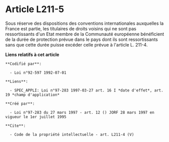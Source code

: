 # Article L211-5

Sous réserve des dispositions des conventions internationales auxquelles la France est partie, les titulaires de droits
voisins qui ne sont pas ressortissants d'un Etat membre de la Communauté européenne bénéficient de la durée de protection
prévue dans le pays dont ils sont ressortissants sans que cette durée puisse excéder celle prévue à l'article L. 211-4.

**Liens relatifs à cet article**

	**Codifié par**:

	  - Loi n°92-597 1992-07-01

	**Liens**:

	  - SPEC_APPLI: Loi n°97-283 1997-03-27 art. 16 I *date d'effet*, art. 19 *champ d'application*

	**Créé par**:

	  - Loi n°97-283 du 27 mars 1997 - art. 12 () JORF 28 mars 1997 en vigueur le 1er juillet 1995

	**Cite**:

	  - Code de la propriété intellectuelle - art. L211-4 (V)
